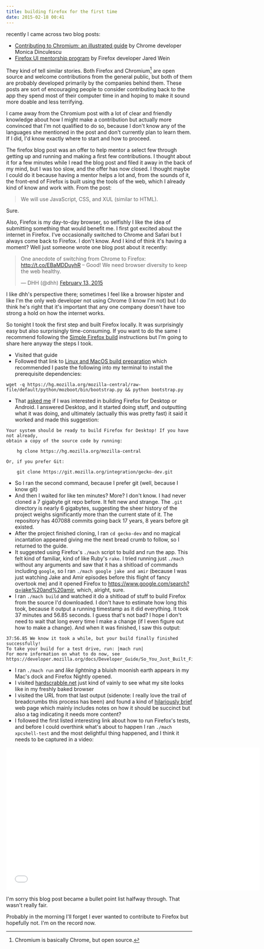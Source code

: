 ```yaml
---
title: building firefox for the first time
date: 2015-02-18 00:41
---
```


recently I came across two blog posts:

* [Contributing to Chromium: an illustrated guide][1] by Chrome developer Monica Dinculescu
* [Firefox UI mentorship program][2] by Firefox developer Jared Wein

[1]: http://meowni.ca/posts/chromium-101/
[2]: https://msujaws.wordpress.com/2015/02/11/firefox-ui-mentorship-program/

They kind of tell similar stories. Both Firefox and Chromium[^1] are open
source and welcome contributions from the general public, but both of them are
probably developed primarily by the companies behind them. These posts are sort
of encouraging people to consider contributing back to the app they spend most
of their computer time in and hoping to make it sound more doable and less
terrifying.

[^1]: Chromium is basically Chrome, but open source.

I came away from the Chromium post with a lot of clear and friendly knowledge
about how I might make a contribution but actually more convinced that I'm not
qualified to do so, because I don't know any of the languages she mentioned in
the post and don't currently plan to learn them. If I did, I'd know exactly
where to start and how to proceed.

The firefox blog post was an offer to help mentor a select few through getting
up and running and making a first few contributions. I thought about it for a
few minutes while I read the blog post and filed it away in the back of my mind,
but I was too slow, and the offer has now closed. I thought maybe I could do it
because having a mentor helps a lot and, from the sounds of it, the front-end of
Firefox is built using the tools of the web, which I already kind of know and
work with. From the post:

> We will use JavaScript, CSS, and XUL (similar to HTML).

Sure.

Also, Firefox is my day-to-day browser, so selfishly I like the idea of
submitting something that would benefit me. I first got excited about the
internet in Firefox. I've occasionally switched to Chrome and Safari but I
always come back to Firefox. I don't know. And I kind of think it's having a
moment? Well just someone wrote one blog post about it recently:

<blockquote class="twitter-tweet" data-cards="hidden" lang="en"><p>One anecdote
of switching from Chrome to Firefox: <a
href="http://t.co/EBaMDDuyhR">http://t.co/EBaMDDuyhR</a> – Good! We need browser
diversity to keep the web healthy.</p>&mdash; DHH (@dhh) <a
href="https://twitter.com/dhh/status/566319232346890240">February 13,
2015</a></blockquote>

I like dhh's perspective there; sometimes I feel like a browser hipster and like
I'm the only web developer not using Chrome (I know I'm not) but I do think he's
right that it's important that any one company doesn't have too strong a hold on
how the internet works.

So tonight I took the first step and built Firefox locally. It was surprisingly
easy but also surprisingly time-consuming. If you want to do the same I
recommend following the [Simple Firefox build][3] instructions but I'm going to
share here anyway the steps I took.

[3]: https://developer.mozilla.org/en-US/docs/Simple_Firefox_build

* Visited that guide
* Followed that link to [Linux and MacOS build preparation][4] which recommended
  I paste the following into my terminal to install the prerequisite
  dependencies:

```
wget -q https://hg.mozilla.org/mozilla-central/raw-file/default/python/mozboot/bin/bootstrap.py && python bootstrap.py
```

* That [asked me][5] if I was interested in building Firefox for Desktop or
  Android. I answered Desktop, and it started doing stuff, and outputting what
  it was doing, and ultimately (actually this was pretty fast) it said it worked
  and made this suggestion:

```
Your system should be ready to build Firefox for Desktop! If you have not already,
obtain a copy of the source code by running:

    hg clone https://hg.mozilla.org/mozilla-central

Or, if you prefer Git:

    git clone https://git.mozilla.org/integration/gecko-dev.git
```

* So I ran the second command, because I prefer git (well, because I know git)
* And then I waited for like ten minutes? More? I don't know. I had never cloned
  a 7 gigabyte git repo before. It felt new and strange. The `.git` directory is
  nearly 6 gigabytes, suggesting the sheer history of the project weighs
  significantly more than the current state of it. The repository has 407088
  commits going back 17 years, 8 years before git existed.
* After the project finished cloning, I ran `cd gecko-dev` and no magical
  incantation appeared giving me the next bread crumb to follow, so I returned
  to the guide.
* It suggested using Firefox's `./mach` script to build and run the app. This
  felt kind of familiar, kind of like Ruby's `rake`. I tried running just
  `./mach` without any arguments and saw that it has a shitload of commands
  including `google`, so I ran `./mach google jake and amir` (because I was just
  watching Jake and Amir episodes before this flight of fancy overtook me) and
  it opened Firefox to <https://www.google.com/search?q=jake%20and%20amir>,
  which, alright, sure.
* I ran `./mach build` and watched it do a shitload of stuff to build Firefox
  from the source I'd downloaded. I don't have to estimate how long this took,
  because it output a running timestamp as it did everything. It took 37
  minutes and 56.85 seconds. I guess that's not bad? I hope I don't need to wait
  that long every time I make a change (if I even figure out how to make a
  change). And when it was finished, I saw this output:

```
37:56.85 We know it took a while, but your build finally finished successfully!
To take your build for a test drive, run: |mach run|
For more information on what to do now, see https://developer.mozilla.org/docs/Developer_Guide/So_You_Just_Built_Firefox
```

* I ran `./mach run` and *like lightning* a bluish moonish earth appears in my
  Mac's dock and Firefox Nightly opened.
* I visited [hardscrabble.net][7] just kind of vainly to see what my site looks
  like in my freshly baked browser
* I visited the URL from that last output (sidenote: I really love the trail of
  breadcrumbs this process has been) and found a kind of [hilariously brief][8]
  web page which mainly includes notes on how it should be succinct but also a
  tag indicating it needs more content?
* I followed the first listed interesting link about how to run Firefox's tests,
  and before I could overthink what's about to happen I ran `./mach
  xpcshell-test` and the most delightful thing happened, and I think it needs to
  be captured in a video: 


<iframe src="//player.vimeo.com/video/119925549?byline=0&portrait=0" width="686" height="386" frameborder="0" webkitallowfullscreen mozallowfullscreen allowfullscreen></iframe>

[4]: https://developer.mozilla.org/en-US/docs/Simple_Firefox_build/Linux_and_MacOS_build_preparation
[5]: https://twitter.com/maxjacobson/status/567890227693494272
[6]: http://www.hardscrabble.net/2014/mac-upgrades/
[7]: http://www.hardscrabble.net
[8]: https://developer.mozilla.org/en-US/docs/Mozilla/Developer_guide/So_you_just_built_Firefox

I'm sorry this blog post became a bullet point list halfway through. That wasn't
really fair.

Probably in the morning I'll forget I ever wanted to contribute to Firefox but
hopefully not. I'm on the record now.
